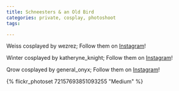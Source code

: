 ```yaml
---
title: Schneesters & an Old Bird
categories: private, cosplay, photoshoot
tags: 

---
```


Weiss cosplayed by wezrez; Follow them on [Instagram](https://www.instagram.com/wezrez)!

Winter cosplayed by katheryne_knight; Follow them on [Instagram](https://www.instagram.com/katheryne_knight)!

Qrow cosplayed by general_onyx; Follow them on [Instagram](https://www.instagram.com/general_onyx)!

{% flickr_photoset 72157693851093255 "Medium" %}